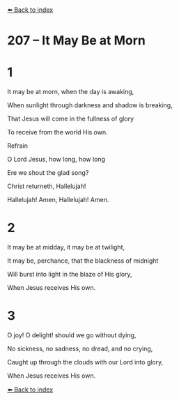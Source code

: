[⬅️ Back to index](../README.md)

# 207 – It May Be at Morn





# 1

It may be at morn, when the day is awaking,

When sunlight through darkness and shadow is breaking,

That Jesus will come in the fullness of glory

To receive from the world His own.



Refrain

O Lord Jesus, how long, how long

Ere we shout the glad song?

Christ returneth, Hallelujah!

Hallelujah! Amen, Hallelujah! Amen.



# 2

It may be at midday, it may be at twilight,

It may be, perchance, that the blackness of midnight

Will burst into light in the blaze of His glory,

When Jesus receives His own.



# 3

O joy! O delight! should we go without dying,

No sickness, no sadness, no dread, and no crying,

Caught up through the clouds with our Lord into glory,

When Jesus receives His own.

[⬅️ Back to index](../README.md)
